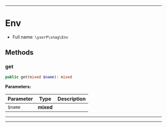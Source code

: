 ***

# Env





* Full name: `\yxorP\snag\Env`




## Methods


### get



```php
public get(mixed $name): mixed
```








**Parameters:**

| Parameter | Type | Description |
|-----------|------|-------------|
| `$name` | **mixed** |  |




***


***

